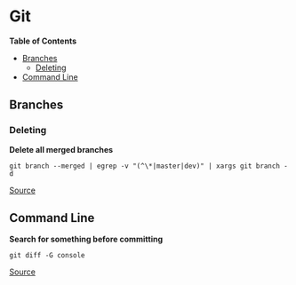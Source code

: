 # Git

**Table of Contents**
* [Branches](#branches)
  * [Deleting](#deleting)
* [Command Line](#command-line)

## Branches

### Deleting

**Delete all merged branches**

`git branch --merged | egrep -v "(^\*|master|dev)" | xargs git branch -d`

[Source](https://stackoverflow.com/a/6127884/6111857)

## Command Line

**Search for something before committing**

`git diff -G console`

[Source](https://twitter.com/exkuchme/status/1011481635169042432?s=21)
